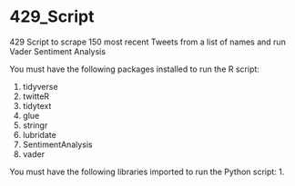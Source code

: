 # 429_Script
429 Script to scrape 150 most recent Tweets from a list of names and run Vader Sentiment Analysis

You must have the following packages installed to run the R script:
1. tidyverse
2. twitteR
3. tidytext
4. glue
5. stringr
6. lubridate
7. SentimentAnalysis
8. vader

You must have the following libraries imported to run the Python script: 
1. 
